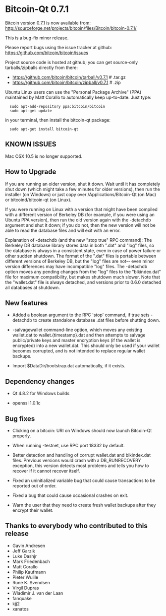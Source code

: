 Bitcoin-Qt 0.7.1
================

Bitcoin version 0.7.1 is now available from:
  <http://sourceforge.net/projects/bitcoin/files/Bitcoin/bitcoin-0.7.1/>

This is a bug-fix minor release.

Please report bugs using the issue tracker at github:
  <https://github.com/bitcoin/bitcoin/issues>

Project source code is hosted at github; you can get
source-only tarballs/zipballs directly from there:

* <https://github.com/bitcoin/bitcoin/tarball/v0.7.1>  # .tar.gz
* <https://github.com/bitcoin/bitcoin/zipball/v0.7.1>  # .zip

Ubuntu Linux users can use the "Personal Package Archive" (PPA)
maintained by Matt Corallo to automatically keep
up-to-date. Just type:

```
  sudo apt-add-repository ppa:bitcoin/bitcoin
  sudo apt-get update
```

in your terminal, then install the bitcoin-qt package:

```
  sudo apt-get install bitcoin-qt
```

KNOWN ISSUES
------------

Mac OSX 10.5 is no longer supported.

How to Upgrade
--------------

If you are running an older version, shut it down. Wait
until it has completely shut down (which might take a few minutes for older
versions), then run the installer (on Windows) or just copy over
/Applications/Bitcoin-Qt (on Mac) or bitcoind/bitcoin-qt (on Linux).

If you were running on Linux with a version that might have been compiled
with a different version of Berkeley DB (for example, if you were using an
Ubuntu PPA version), then run the old version again with the -detachdb
argument and shut it down; if you do not, then the new version will not
be able to read the database files and will exit with an error.

Explanation of -detachdb (and the new "stop true" RPC command):
The Berkeley DB database library stores data in both ".dat" and
"log" files, so the database is always in a consistent state,
even in case of power failure or other sudden shutdown. The
format of the ".dat" files is portable between different
versions of Berkeley DB, but the "log" files are not-- even minor
version differences may have incompatible "log" files. The
-detachdb option moves any pending changes from the "log" files
to the "blkindex.dat" file for maximum compatibility, but makes
shutdown much slower. Note that the "wallet.dat" file is always
detached, and versions prior to 0.6.0 detached all databases
at shutdown.

New features
------------

* Added a boolean argument to the RPC 'stop' command, if true sets
  -detachdb to create standalone database .dat files before shutting down.

* -salvagewallet command-line option, which moves any existing wallet.dat
  to wallet.{timestamp}.dat and then attempts to salvage public/private
  keys and master encryption keys (if the wallet is encrypted) into
  a new wallet.dat. This should only be used if your wallet becomes
  corrupted, and is not intended to replace regular wallet backups.

* Import $DataDir/bootstrap.dat automatically, if it exists.

Dependency changes
------------------

* Qt 4.8.2 for Windows builds

* openssl 1.0.1c

Bug fixes
---------

* Clicking on a bitcoin: URI on Windows should now launch Bitcoin-Qt properly.

* When running -testnet, use RPC port 18332 by default.

* Better detection and handling of corrupt wallet.dat and blkindex.dat files.
  Previous versions would crash with a DB_RUNRECOVERY exception, this
  version detects most problems and tells you how to recover if it
  cannot recover itself.

* Fixed an uninitialized variable bug that could cause transactions to
  be reported out of order.

* Fixed a bug that could cause occasional crashes on exit.

* Warn the user that they need to create fresh wallet backups after they
  encrypt their wallet.

Thanks to everybody who contributed to this release
---------------------------------------------------

* Gavin Andresen
* Jeff Garzik
* Luke Dashjr
* Mark Friedenbach
* Matt Corallo
* Philip Kaufmann
* Pieter Wuille
* Rune K. Svendsen
* Virgil Dupras
* Wladimir J. van der Laan
* fanquake
* kjj2
* xanatos
